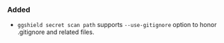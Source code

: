 ### Added

- `ggshield secret scan path` supports `--use-gitignore` option to honor .gitignore and related files.
